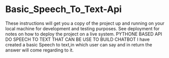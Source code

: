 
# Basic_Speech_To_Text-Api


These instructions will get you a copy of the project up and running on your local machine for development and testing purposes. See deployment for notes on how to deploy the project on a live system.
PYTHONE BASED API DO SPEECH TO TEXT THAT CAN BE USE TO BUILD CHATBOT
I have created a basic Speech to text,in which user can say and in return the answer will come regarding to it.

